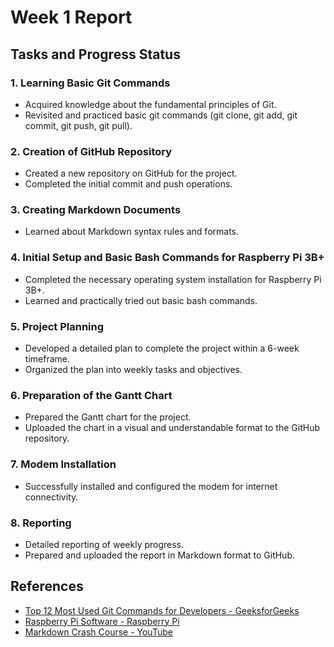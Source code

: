 # Week 1 Report

## Tasks and Progress Status

### 1. Learning Basic Git Commands
- Acquired knowledge about the fundamental principles of Git.
- Revisited and practiced basic git commands (git clone, git add, git commit, git push, git pull).

### 2. Creation of GitHub Repository
- Created a new repository on GitHub for the project.
- Completed the initial commit and push operations.

### 3. Creating Markdown Documents
- Learned about Markdown syntax rules and formats.

### 4. Initial Setup and Basic Bash Commands for Raspberry Pi 3B+
- Completed the necessary operating system installation for Raspberry Pi 3B+.
- Learned and practically tried out basic bash commands.

### 5. Project Planning
- Developed a detailed plan to complete the project within a 6-week timeframe.
- Organized the plan into weekly tasks and objectives.

### 6. Preparation of the Gantt Chart
- Prepared the Gantt chart for the project.
- Uploaded the chart in a visual and understandable format to the GitHub repository.

### 7. Modem Installation
- Successfully installed and configured the modem for internet connectivity.

### 8. Reporting
- Detailed reporting of weekly progress.
- Prepared and uploaded the report in Markdown format to GitHub.

## References
- [Top 12 Most Used Git Commands for Developers - GeeksforGeeks](https://www.geeksforgeeks.org/top-12-most-used-git-commands-for-developers/?ref=lbp)
- [Raspberry Pi Software - Raspberry Pi](https://www.raspberrypi.com/software/)
- [Markdown Crash Course - YouTube](https://www.youtube.com/watch?v=zC22yPmc6Kw)
